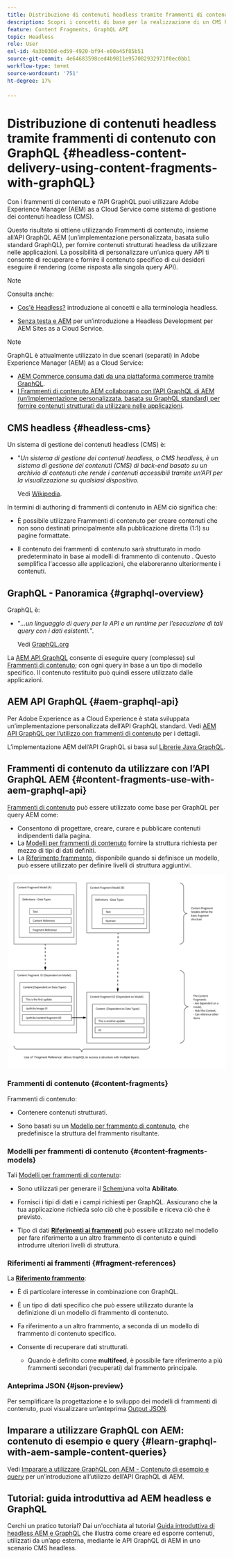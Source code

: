 ```yaml
---
title: Distribuzione di contenuti headless tramite frammenti di contenuto con GraphQL
description: Scopri i concetti di base per la realizzazione di un CMS headless AEM con frammenti di contenuto con GraphQL per la distribuzione di contenuti headless.
feature: Content Fragments, GraphQL API
topic: Headless
role: User
exl-id: 4a3b030d-ed59-4920-bf94-e00a45f85b51
source-git-commit: 4e64683598ced4b9811e957082932971f0ec0bb1
workflow-type: tm+mt
source-wordcount: '751'
ht-degree: 17%

---
```


# Distribuzione di contenuti headless tramite frammenti di contenuto con GraphQL {#headless-content-delivery-using-content-fragments-with-graphQL}

Con i frammenti di contenuto e l’API GraphQL puoi utilizzare Adobe Experience Manager (AEM) as a Cloud Service come sistema di gestione dei contenuti headless (CMS).

Questo risultato si ottiene utilizzando Frammenti di contenuto, insieme all’API GraphQL AEM (un’implementazione personalizzata, basata sullo standard GraphQL), per fornire contenuti strutturati headless da utilizzare nelle applicazioni. La possibilità di personalizzare un’unica query API ti consente di recuperare e fornire il contenuto specifico di cui desideri eseguire il rendering (come risposta alla singola query API).

>[!NOTE]
>
>Consulta anche:
>
>* [Cos&#39;è Headless?](/help/headless/what-is-headless.md) introduzione ai concetti e alla terminologia headless.
>
>* [Senza testa e AEM](/help/headless/introduction.md) per un’introduzione a Headless Development per AEM Sites as a Cloud Service.


>[!NOTE]
>
>GraphQL è attualmente utilizzato in due scenari (separati) in Adobe Experience Manager (AEM) as a Cloud Service:
>
>* [AEM Commerce consuma dati da una piattaforma commerce tramite GraphQL](/help/commerce-cloud/integrating/magento.md).
>* [I Frammenti di contenuto AEM collaborano con l’API GraphQL di AEM (un’implementazione personalizzata, basata su GraphQL standard) per fornire contenuti strutturati da utilizzare nelle applicazioni](/help/headless/graphql-api/content-fragments.md).


## CMS headless {#headless-cms}

Un sistema di gestione dei contenuti headless (CMS) è:

* &quot;*Un sistema di gestione dei contenuti headless, o CMS headless, è un sistema di gestione dei contenuti (CMS) di back-end basato su un archivio di contenuti che rende i contenuti accessibili tramite un’API per la visualizzazione su qualsiasi dispositivo.*

   Vedi [Wikipedia](https://en.wikipedia.org/wiki/Headless_content_management_system).

In termini di authoring di frammenti di contenuto in AEM ciò significa che:

* È possibile utilizzare Frammenti di contenuto per creare contenuti che non sono destinati principalmente alla pubblicazione diretta (1:1) su pagine formattate.

* Il contenuto dei frammenti di contenuto sarà strutturato in modo predeterminato in base ai modelli di frammento di contenuto . Questo semplifica l&#39;accesso alle applicazioni, che elaboreranno ulteriormente i contenuti.

## GraphQL - Panoramica {#graphql-overview}

GraphQL è:

* &quot;*...un linguaggio di query per le API e un runtime per l’esecuzione di tali query con i dati esistenti.*&quot;.

   Vedi [GraphQL.org](https://graphql.org)

La [AEM API GraphQL](#aem-graphql-api) consente di eseguire query (complesse) sul [Frammenti di contenuto](/help/assets/content-fragments/content-fragments.md); con ogni query in base a un tipo di modello specifico. Il contenuto restituito può quindi essere utilizzato dalle applicazioni.

## AEM API GraphQL {#aem-graphql-api}

Per Adobe Experience as a Cloud Experience è stata sviluppata un’implementazione personalizzata dell’API GraphQL standard. Vedi [AEM API GraphQL per l’utilizzo con frammenti di contenuto](/help/headless/graphql-api/content-fragments.md) per i dettagli.

L’implementazione AEM dell’API GraphQL si basa sul [Librerie Java GraphQL](https://graphql.org/code/#java).

## Frammenti di contenuto da utilizzare con l’API GraphQL AEM {#content-fragments-use-with-aem-graphql-api}

[Frammenti di contenuto](#content-fragments) può essere utilizzato come base per GraphQL per query AEM come:

* Consentono di progettare, creare, curare e pubblicare contenuti indipendenti dalla pagina.
* La [Modelli per frammenti di contenuto](#content-fragments-models) fornire la struttura richiesta per mezzo di tipi di dati definiti.
* La [Riferimento frammento](#fragment-references), disponibile quando si definisce un modello, può essere utilizzato per definire livelli di struttura aggiuntivi.

![Frammenti di contenuto da utilizzare con GraphQL](assets/cfm-nested-01.png "Frammenti di contenuto da utilizzare con GraphQL")

### Frammenti di contenuto {#content-fragments}

Frammenti di contenuto:

* Contenere contenuti strutturati.

* Sono basati su un [Modello per frammento di contenuto](#content-fragments-models), che predefinisce la struttura del frammento risultante.

### Modelli per frammenti di contenuto {#content-fragments-models}

Tali [Modelli per frammenti di contenuto](/help/assets/content-fragments/content-fragments-models.md):

* Sono utilizzati per generare il [Schemi](https://graphql.org/learn/schema/)una volta **Abilitato**.

* Fornisci i tipi di dati e i campi richiesti per GraphQL. Assicurano che la tua applicazione richieda solo ciò che è possibile e riceva ciò che è previsto.

* Tipo di dati **[Riferimenti ai frammenti](#fragment-references)** può essere utilizzato nel modello per fare riferimento a un altro frammento di contenuto e quindi introdurre ulteriori livelli di struttura.

### Riferimenti ai frammenti {#fragment-references}

La **[Riferimento frammento](/help/assets/content-fragments/content-fragments-models.md#fragment-reference-nested-fragments)**:

* È di particolare interesse in combinazione con GraphQL.

* È un tipo di dati specifico che può essere utilizzato durante la definizione di un modello di frammento di contenuto.

* Fa riferimento a un altro frammento, a seconda di un modello di frammento di contenuto specifico.

* Consente di recuperare dati strutturati.

   * Quando è definito come **multifeed**, è possibile fare riferimento a più frammenti secondari (recuperati) dal frammento principale.

### Anteprima JSON {#json-preview}

Per semplificare la progettazione e lo sviluppo dei modelli di frammenti di contenuto, puoi visualizzare un’anteprima [Output JSON](/help/assets/content-fragments/content-fragments-json-preview.md).

## Imparare a utilizzare GraphQL con AEM: contenuto di esempio e query {#learn-graphql-with-aem-sample-content-queries}

Vedi [Imparare a utilizzare GraphQL con AEM - Contenuto di esempio e query](/help/headless/graphql-api/sample-queries.md) per un’introduzione all’utilizzo dell’API GraphQL di AEM.

## Tutorial: guida introduttiva ad AEM headless e GraphQL

Cerchi un pratico tutorial? Dai un&#39;occhiata al tutorial [Guida introduttiva di headless AEM e GraphQL](https://experienceleague.adobe.com/docs/experience-manager-learn/getting-started-with-aem-headless/graphql/overview.html?lang=it) che illustra come creare ed esporre contenuti, utilizzati da un’app esterna, mediante le API GraphQL di AEM in uno scenario CMS headless.
